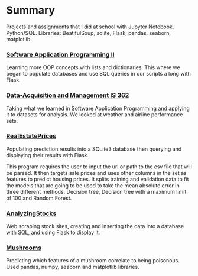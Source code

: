 # Summary

Projects and assignments that I did at school with Jupyter Notebook. Python/SQL.
Libraries: BeatifulSoup, sqlite, Flask, pandas, seaborn, matplotlib. 

### [Software Application Programming II](https://github.com/Apl223/College_and-Machine-Learning-projects/tree/main/Software-Application-Programming-II-IS-211-main)
Learning more OOP concepts with lists and dictionaries.
This where we began to populate databases and use SQL queries in our scripts a long with Flask.

### [Data-Acquisition and Management IS 362](https://github.com/Apl223/College_and-Machine-Learning-projects/tree/main/Data-Acquisition-and-Management-IS-362-main)
Taking what we learned in Software Application Programming
and applying it to datasets for analysis. We looked at weather and
airline performance sets. 

### [RealEstatePrices](https://github.com/Apl223/College_and-Machine-Learning-projects/tree/main/RealEstatePrices)
Populating prediction results into a SQLite3 database then querying and displaying their results with Flask.

This program requires the user to input the url or path to the csv file that will be parsed. It then targets sale prices and uses other columns in the set as features to predict housing prices. It splits training and validation data to fit the models that are going to be used to take the mean absolute error in three different methods: Decision tree, Decision tree with a maximum limit of 100 and Random Forest.

### [AnalyzingStocks](https://github.com/Apl223/College_and-Machine-Learning-projects/tree/main/AnalyzingStocks-main)
Web scraping stock sites, creating and inserting the data into a database with SQL, and using Flask to display it.

### [Mushrooms](https://github.com/Apl223/College_and-Machine-Learning-projects/tree/main/Mushrooms)
Predicting which features of a mushroom correlate to being poisonous. Used pandas, numpy, seaborn and matplotlib libraries. 
